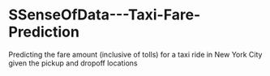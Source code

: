 # SSenseOfData---Taxi-Fare-Prediction
Predicting the fare amount (inclusive of tolls) for a taxi ride in New York City given the pickup and dropoff locations
